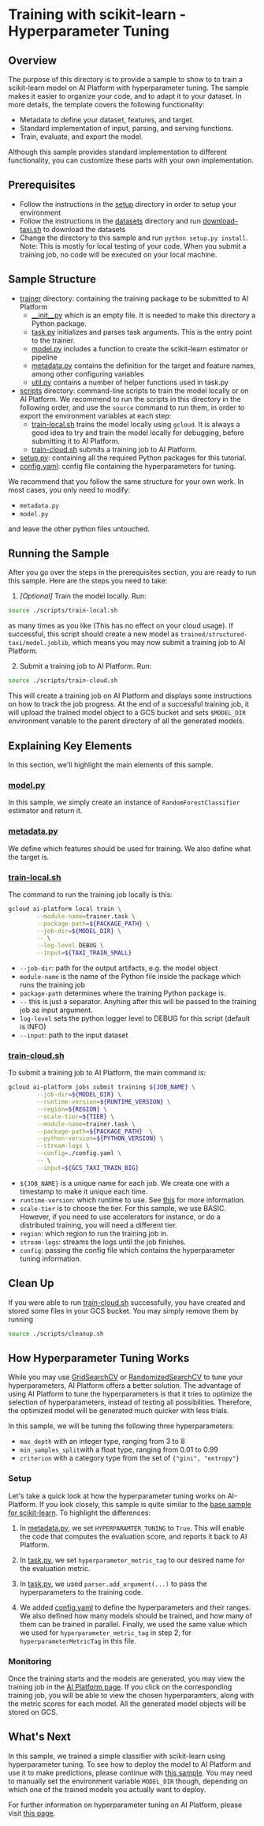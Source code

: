 # Training with scikit-learn - Hyperparameter Tuning

## Overview

The purpose of this directory is to provide a sample to show to to train a
scikit-learn model on AI Platform with hyperparameter tuning. The sample makes it
easier to organize your code, and to adapt it to your dataset. In more details,
the template covers the following functionality:

*   Metadata to define your dataset, features, and target.
*   Standard implementation of input, parsing, and serving functions.
*   Train, evaluate, and export the model.

Although this sample provides standard implementation to different
functionality, you can customize these parts with your own implementation.

## Prerequisites

* Follow the instructions in the [setup](../../../../setup) directory in order to setup your environment
* Follow the instructions in the [datasets](../../../../datasets) directory and 
run [download-taxi.sh](../../../../datasets/download-taxi.sh) to download the datasets
* Change the directory to this sample and run `python setup.py install`. Note: This 
is mostly for local testing of your code. When you submit a training job, no code will be
executed on your local machine. 

## Sample Structure

* [trainer](./trainer) directory: containing the training package to be submitted to AI Platform
  * [__init__py](./trainer/__init__.py) which is an empty file. It is needed to make this directory a Python package.
  * [task.py](trainer/task.py) initializes and parses task arguments. This is the entry point to the trainer.
  * [model.py](trainer/model.py) includes a function to create the scikit-learn estimator or pipeline
  * [metadata.py](trainer/metadata.py) contains the definition for the target and feature names, among other configuring variables 
  * [util.py](trainer/util.py) contains a number of helper functions used in task.py
* [scripts](./scripts) directory: command-line scripts to train the model locally or on AI Platform.
  We recommend to run the scripts in this directory in the following order, and use
  the `source` command to run them, in order to export the environment variables at each step:
  * [train-local.sh](./scripts/train-local.sh) trains the model locally using `gcloud`. It is always a
  good idea to try and train the model locally for debugging, before submitting it to AI Platform.
  * [train-cloud.sh](./scripts/train-cloud.sh) submits a training job to AI Platform.
* [setup.py](./setup.py): containing all the required Python packages for this tutorial.
* [config.yaml](./config.yaml): config file containing the hyperparameters for tuning.


We recommend that you follow the same structure for your own work. In most cases, you only need to 
modify:

 - `metadata.py`
 - `model.py`
 
 and leave the other python files untouched.

## Running the Sample

After you go over the steps in the prerequisites section, you are ready to run this sample.
Here are the steps you need to take:

1. _[Optional]_ Train the model locally. Run:
 
```bash
source ./scripts/train-local.sh
``` 

as many times as you like (This has no effect on your cloud usage). If successful, this script should
create a new model as `trained/structured-taxi/model.joblib`, which means you may now submit a
training job to AI Platform.

2. Submit a training job to AI Platform. Run: 

```bash
source ./scripts/train-cloud.sh
``` 
This will create a training job on AI Platform and displays some instructions on how to track the job progress.
At the end of a successful training job, it will upload the trained model object to a GCS
bucket and sets `$MODEL_DIR` environment variable to the parent directory of all the generated models.

## Explaining Key Elements

In this section, we'll highlight the main elements of this sample.

### [model.py](trainer/model.py)

In this sample, we simply create an instance of `RandomForestClassifier` estimator and return it.

### [metadata.py](trainer/metadata.py)

We define which features should be used for training. We also define what the target is.

### [train-local.sh](./scripts/train-local.sh)

The command to run the training job locally is this:

```bash
gcloud ai-platform local train \
        --module-name=trainer.task \
        --package-path=${PACKAGE_PATH} \
        --job-dir=${MODEL_DIR} \
        -- \
        --log-level DEBUG \
        --input=${TAXI_TRAIN_SMALL}
```

* `--job-dir`: path for the output artifacts, e.g. the model object
* `module-name` is the name of the Python file inside the package which runs the training job
* `package-path` determines where the training Python package is.
* `--` this is just a separator. Anyhing after this will be passed to the training job as input argument.
* `log-level` sets the python logger level to DEBUG for this script (default is INFO)
* `--input`: path to the input dataset


### [train-cloud.sh](./scripts/train-cloud.sh)

To submit a training job to AI Platform, the main command is:

```bash
gcloud ai-platform jobs submit training ${JOB_NAME} \
        --job-dir=${MODEL_DIR} \
        --runtime-version=${RUNTIME_VERSION} \
        --region=${REGION} \
        --scale-tier=${TIER} \
        --module-name=trainer.task \
        --package-path=${PACKAGE_PATH}  \
        --python-version=${PYTHON_VERSION} \
        --stream-logs \
        --config=./config.yaml \
        -- \
        --input=${GCS_TAXI_TRAIN_BIG}
```

* `${JOB_NAME}` is a unique name for each job. We create one with a timestamp to make it unique each time.
* `runtime-version`: which runtime to use. See [this](https://cloud.google.com/ml-engine/docs/tensorflow/runtime-version-list) for more information.
* `scale-tier` is to choose the tier. For this sample, we use BASIC. However, if you need
to use accelerators for instance, or do a distributed training, you will need a different tier.
* `region`: which region to run the training job in.
* `stream-logs`: streams the logs until the job finishes.
* `config`: passing the config file which contains the hyperparameter tuning information.

## Clean Up
If you were able to run [train-cloud.sh](./scripts/train-cloud.sh) successfully, you have
created and stored some files in your GCS bucket. You may simply remove them by running

```bash
source ./scripts/cleanup.sh
```

## How Hyperparameter Tuning Works

While you may use [GridSearchCV](https://scikit-learn.org/stable/modules/generated/sklearn.model_selection.GridSearchCV.html#sklearn.model_selection.GridSearchCV) or
[RandomizedSearchCV](https://scikit-learn.org/stable/modules/generated/sklearn.model_selection.RandomizedSearchCV.html#sklearn.model_selection.RandomizedSearchCV) to tune your hyperparameters, AI Platform offers a better solution.
The advantage of using AI Platform to tune the hyperparameters is that it tries to optimize the selection
of hyperparameters, instead of testing all possibilities. 
Therefore, the optimized model will be generated much quicker with less trials.

In this sample, we will be tuning the following three hyperparameters:

* `max_depth` with an integer type, ranging from 3 to 8
* `min_samples_split`with a float type, ranging from 0.01 to 0.99
* `criterion` with a category type from the set of `{"gini", "entropy"}`


### Setup

Let's take a quick look at how the hyperparameter tuning works on AI-Platform. 
If you look closely, this sample is quite similar to the [base sample for scikit-learn](../base).
To highlight the differences:

1. In [metadata.py](trainer/metadata.py), we set `HYPERPARAMTER_TUNING` to `True`.
This will enable the code that computes the evaluation score, and reports it back to AI Platform.

2. In [task.py](trainer/task.py), we set `hyperparameter_metric_tag` to our desired name for the evaluation metric.

3. In [task.py](trainer/task.py), we used `parser.add_argument(...)` to pass the hyperparameters to the training code.

4. We added [config.yaml](./config.yaml) to define the hyperparameters and their ranges.
We also defined how many models should be trained, and how many of them can be trained in parallel.
Finally, we used the same value which we used for `hyperparameter_metric_tag`
in step 2, for `hyperparameterMetricTag` in this file.

### Monitoring
Once the training starts and the models are generated, you may view the training job in
the [AI Platform page](https://pantheon.corp.google.com/mlengine/jobs). If you click on the 
corresponding training job, you will be able to view the chosen hyperparamters, along with the
metric scores for each model. All the generated model objects will be stored on GCS. 

## What's Next

In this sample, we trained a simple classifier with scikit-learn using hyperparameter tuning.
To see how to deploy the model to AI Platform and use it to make predictions,
please continue with [this sample](../../../../prediction/sklearn/structured/base).
You may need to manually set the environment variable `MODEL_DIR` though, depending on 
which one of the trained models you actually want to deploy.

For further information on hyperparameter tuning on AI Platform, please visit [this page](https://cloud.google.com/ml-engine/docs/using-hyperparameter-tuning).
